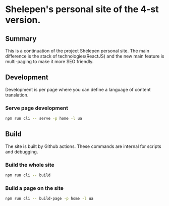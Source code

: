 # Shelepen's personal site of the 4-st version.
## Summary
This is a continuation of the project Shelepen personal site. The main difference is the stack of technologies(ReactJS) and the new main feature is multi-paging to make it more SEO friendly.
## Development
Development is per page where you can define a language of content translation.

### Serve page development
```bash
npm run cli -- serve -p home -l ua
```
## Build
The site is built by Github actions. These commands are internal for scripts and debugging.
### Build the whole site
```bash
npm run cli -- build
```
### Build a page on the site
```bash
npm run cli -- build-page -p home -l ua
```